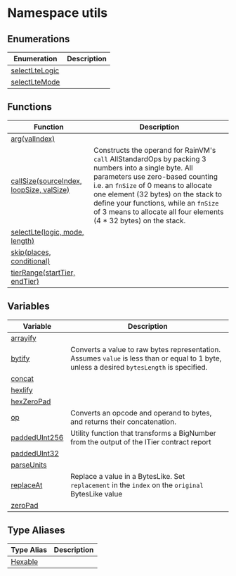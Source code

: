 
# Namespace utils

## Enumerations

|  Enumeration | Description |
|  --- | --- |
|  [selectLteLogic](./utils/enums/selectltelogic.md) |  |
|  [selectLteMode](./utils/enums/selectltemode.md) |  |

## Functions

|  Function | Description |
|  --- | --- |
|  [arg(valIndex)](./utils/variables/arg_1.md) |  |
|  [callSize(sourceIndex, loopSize, valSize)](./utils/variables/callsize_1.md) | Constructs the operand for RainVM's `call` AllStandardOps by packing 3 numbers into a single byte. All parameters use zero-based counting i.e. an `fnSize` of 0 means to allocate one element (32 bytes) on the stack to define your functions, while an `fnSize` of 3 means to allocate all four elements (4 \* 32 bytes) on the stack. |
|  [selectLte(logic, mode, length)](./utils/variables/selectlte_1.md) |  |
|  [skip(places, conditional)](./utils/variables/skip_1.md) |  |
|  [tierRange(startTier, endTier)](./utils/variables/tierrange_1.md) |  |

## Variables

|  Variable | Description |
|  --- | --- |
|  [arrayify](./utils/variables/arrayify.md) |  |
|  [bytify](./utils/variables/bytify.md) | Converts a value to raw bytes representation. Assumes `value` is less than or equal to 1 byte, unless a desired `bytesLength` is specified. |
|  [concat](./utils/variables/concat.md) |  |
|  [hexlify](./utils/variables/hexlify.md) |  |
|  [hexZeroPad](./utils/variables/hexzeropad.md) |  |
|  [op](./utils/variables/op.md) | Converts an opcode and operand to bytes, and returns their concatenation. |
|  [paddedUInt256](./utils/variables/paddeduint256.md) | Utility function that transforms a BigNumber from the output of the ITier contract report |
|  [paddedUInt32](./utils/variables/paddeduint32.md) |  |
|  [parseUnits](./utils/variables/parseunits.md) |  |
|  [replaceAt](./utils/variables/replaceat.md) | Replace a value in a BytesLike. Set `replacement` in the `index` on the `original` BytesLike value |
|  [zeroPad](./utils/variables/zeropad.md) |  |

## Type Aliases

|  Type Alias | Description |
|  --- | --- |
|  [Hexable](./utils/types/hexable.md) |  |

